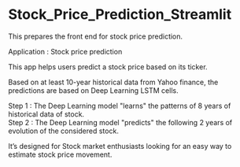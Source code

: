 # Stock_Price_Prediction_Streamlit
This prepares the front end for stock price prediction.

Application : Stock price prediction

This app helps users predict a stock price based on its ticker.

Based on at least 10-year historical data from Yahoo finance, the predictions are based on Deep Learning LSTM cells.

Step 1 : The Deep Learning model "learns" the patterns of 8 years of historical data of stock. <br>
Step 2 : The Deep Learning model "predicts" the following 2 years of evolution of the considered stock.

It’s designed for Stock market enthusiasts looking for an easy way to estimate stock price movement.
